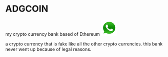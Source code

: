 # ADGCOIN
my crypto currency bank based of Ethereum
<img src="https://github.com/ADGVLOGS/whatsapp-birthday-bot/blob/main/screenshots/580b57fcd9996e24bc43c543.png" width="50" height="50">


a crypto currency that is fake like all the other crypto currencies.
this bank never went up because of legal reasons.
